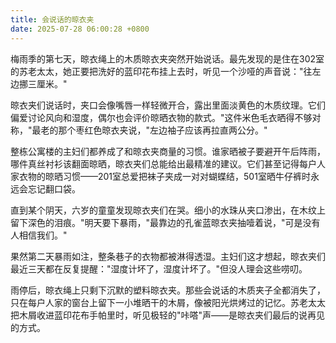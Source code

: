 ```yaml
---
title: 会说话的晾衣夹
date: 2025-07-28 06:00:28 +0800
---
```


梅雨季的第七天，晾衣绳上的木质晾衣夹突然开始说话。最先发现的是住在302室的苏老太太，她正要把洗好的蓝印花布挂上去时，听见一个沙哑的声音说："往左边挪三厘米。"

晾衣夹们说话时，夹口会像嘴唇一样轻微开合，露出里面淡黄色的木质纹理。它们偏爱讨论风向和湿度，偶尔也会评价晾晒衣物的款式。"这件米色毛衣晒得不够对称，"最老的那个枣红色晾衣夹说，"左边袖子应该再拉直两公分。"

整栋公寓楼的主妇们都养成了和晾衣夹商量的习惯。谁家晒被子要避开午后阵雨，哪件真丝衬衫该翻面晾晒，晾衣夹们总能给出最精准的建议。它们甚至记得每户人家衣物的晾晒习惯——201室总爱把袜子夹成一对对蝴蝶结，501室晒牛仔裤时永远会忘记翻口袋。

直到某个阴天，六岁的童童发现晾衣夹们在哭。细小的水珠从夹口渗出，在木纹上留下深色的泪痕。"明天要下暴雨，"最靠边的孔雀蓝晾衣夹抽噎着说，"可是没有人相信我们。"

果然第二天暴雨如注，整条巷子的衣物都被淋得透湿。主妇们这才想起，晾衣夹们最近三天都在反复提醒："湿度计坏了，湿度计坏了。"但没人理会这些唠叨。

雨停后，晾衣绳上只剩下沉默的塑料晾衣夹。那些会说话的木质夹子全都消失了，只在每户人家的窗台上留下一小堆晒干的木屑，像被阳光烘烤过的记忆。苏老太太把木屑收进蓝印花布手帕里时，听见极轻的"咔嗒"声——是晾衣夹们最后的说再见的方式。
